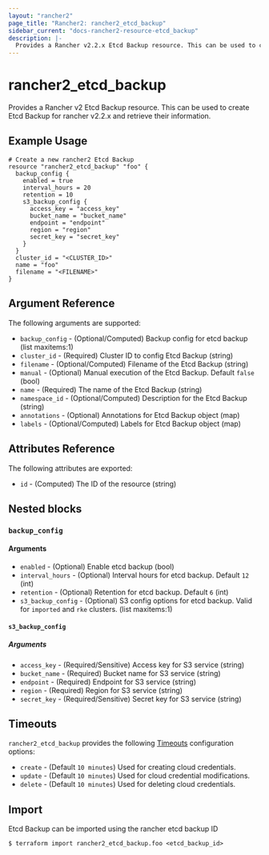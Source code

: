 ```yaml
---
layout: "rancher2"
page_title: "Rancher2: rancher2_etcd_backup"
sidebar_current: "docs-rancher2-resource-etcd_backup"
description: |-
  Provides a Rancher v2.2.x Etcd Backup resource. This can be used to create Etcd Backup for rancher v2.2 node templates and retrieve their information.
---
```


# rancher2\_etcd\_backup

Provides a Rancher v2 Etcd Backup resource. This can be used to create Etcd Backup for rancher v2.2.x and retrieve their information. 

## Example Usage

```hcl
# Create a new rancher2 Etcd Backup
resource "rancher2_etcd_backup" "foo" {
  backup_config {
    enabled = true
    interval_hours = 20
    retention = 10
    s3_backup_config {
      access_key = "access_key"
      bucket_name = "bucket_name"
      endpoint = "endpoint"
      region = "region"
      secret_key = "secret_key"
    }
  }
  cluster_id = "<CLUSTER_ID>"
  name = "foo"
  filename = "<FILENAME>"
}
```

## Argument Reference

The following arguments are supported:

* `backup_config` - (Optional/Computed) Backup config for etcd backup (list maxitems:1)
* `cluster_id` - (Required) Cluster ID to config Etcd Backup (string)
* `filename` - (Optional/Computed) Filename of the Etcd Backup (string)
* `manual` - (Optional) Manual execution of the Etcd Backup. Default `false` (bool)
* `name` - (Required) The name of the Etcd Backup (string)
* `namespace_id` - (Optional/Computed) Description for the Etcd Backup (string)
* `annotations` - (Optional) Annotations for Etcd Backup object (map)
* `labels` - (Optional/Computed) Labels for Etcd Backup object (map)

## Attributes Reference

The following attributes are exported:

* `id` - (Computed) The ID of the resource (string)

## Nested blocks

### `backup_config`

#### Arguments

* `enabled` - (Optional) Enable etcd backup (bool)
* `interval_hours` - (Optional) Interval hours for etcd backup. Default `12` (int)
* `retention` - (Optional) Retention for etcd backup. Default `6` (int)
* `s3_backup_config` - (Optional) S3 config options for etcd backup. Valid for `imported` and `rke` clusters. (list maxitems:1)

#### `s3_backup_config`

##### Arguments

* `access_key` - (Required/Sensitive) Access key for S3 service (string)
* `bucket_name` - (Required) Bucket name for S3 service (string)
* `endpoint` - (Required) Endpoint for S3 service (string)
* `region` - (Required) Region for S3 service (string)
* `secret_key` - (Required/Sensitive) Secret key for S3 service (string)

## Timeouts

`rancher2_etcd_backup` provides the following
[Timeouts](https://www.terraform.io/docs/configuration/resources.html#operation-timeouts) configuration options:

- `create` - (Default `10 minutes`) Used for creating cloud credentials.
- `update` - (Default `10 minutes`) Used for cloud credential modifications.
- `delete` - (Default `10 minutes`) Used for deleting cloud credentials.

## Import

Etcd Backup can be imported using the rancher etcd backup ID

```
$ terraform import rancher2_etcd_backup.foo <etcd_backup_id>
```
